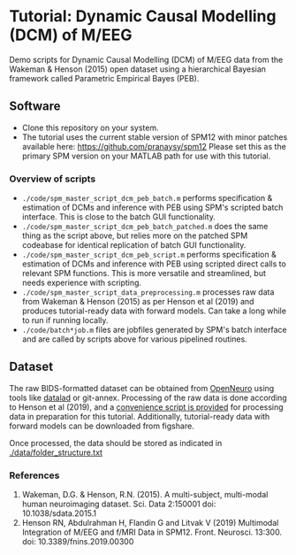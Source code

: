 # Tutorial: Dynamic Causal Modelling (DCM) of M/EEG
Demo scripts for Dynamic Causal Modelling (DCM) of M/EEG data from the Wakeman & Henson (2015) open dataset using a hierarchical Bayesian framework called Parametric Empirical Bayes (PEB). 

## Software
- Clone this repository on your system. 
- The tutorial uses the current stable version of SPM12 with minor patches available here: https://github.com/pranaysy/spm12  Please set this as the primary SPM version on your MATLAB path for use with this tutorial.

### Overview of scripts
- ```./code/spm_master_script_dcm_peb_batch.m``` performs specification & estimation of DCMs and inference with PEB using SPM's scripted batch interface. This is close to the batch GUI functionality.
- ```./code/spm_master_script_dcm_peb_batch_patched.m``` does the same thing as the script above, but relies more on the patched SPM codeabase for identical replication of batch GUI functionality.
- ```./code/spm_master_script_dcm_peb_script.m``` performs specification & estimation of DCMs and inference with PEB using scripted direct calls to relevant SPM functions. This is more versatile and streamlined, but needs experience with scripting.
- ```./code/spm_master_script_data_preprocessing.m``` processes raw data from Wakeman & Henson (2015) as per Henson et al (2019) and produces tutorial-ready data with forward models. Can take a long while to run if running locally.
- ```./code/batch*job.m``` files are jobfiles generated by SPM's batch interface and are called by scripts above for various pipelined routines.

## Dataset
The raw BIDS-formatted dataset can be obtained from [OpenNeuro](https://openneuro.org/datasets/ds000117/versions/1.0.5) using tools like [datalad](https://www.datalad.org/) or git-annex. Processing of the raw data is done according to Henson et al (2019), and a [convenience script is provided](https://github.com/pranaysy/DCM-MEEG-Demo/blob/094c28fa49dbaa21fc1b41451e74cd6326c7c30f/code/spm_master_script_data_preprocessing.m) for processing data in preparation for this tutorial. Additionally, tutorial-ready data with forward models can be downloaded from figshare.

Once processed, the data should be stored as indicated in [./data/folder_structure.txt](https://github.com/pranaysy/DCM-MEEG-Demo/blob/094c28fa49dbaa21fc1b41451e74cd6326c7c30f/data/folder_structure.txt)

### References
1. Wakeman, D.G. & Henson, R.N. (2015). A multi-subject, multi-modal human neuroimaging dataset. Sci. Data 2:150001 doi: 10.1038/sdata.2015.1
2. Henson RN, Abdulrahman H, Flandin G and Litvak V (2019) Multimodal Integration of M/EEG and f/MRI Data in SPM12. Front. Neurosci. 13:300. doi: 10.3389/fnins.2019.00300
